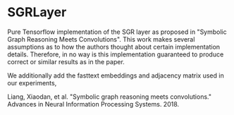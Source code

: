 # SGRLayer
Pure Tensorflow implementation of the SGR layer as proposed in "Symbolic Graph Reasoning Meets Convolutions". This work makes several assumptions as to how the authors thought about certain implementation details. Therefore, in no way is this implementation guaranteed to produce correct or similar results as in the paper.

We additionally add the fasttext embeddings and adjacency matrix used in our experiments,

Liang, Xiaodan, et al. "Symbolic graph reasoning meets convolutions." Advances in Neural Information Processing Systems. 2018.
